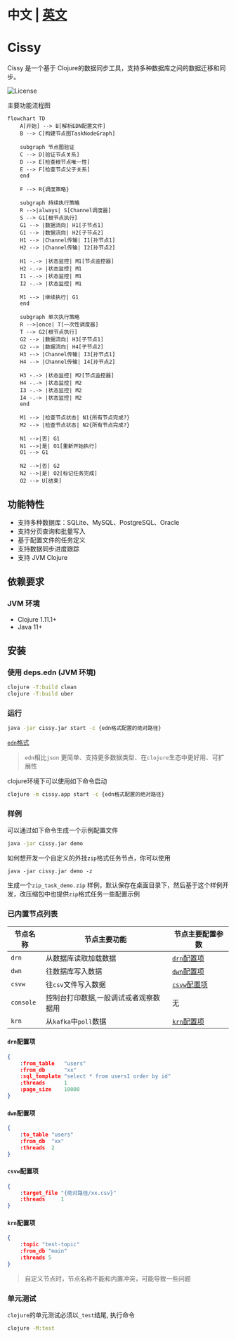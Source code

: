 # 中文 | [英文](./README_EN.md)

# Cissy

Cissy 是一个基于 Clojure的数据同步工具，支持多种数据库之间的数据迁移和同步。

![License](https://img.shields.io/badge/license-Apache%202.0-blue.svg)

主要功能流程图
```mermaid
flowchart TD
    A[开始] --> B[解析EDN配置文件]
    B --> C[构建节点图TaskNodeGraph]
    
    subgraph 节点图验证
    C --> D[验证节点关系]
    D --> E[检查根节点唯一性]
    E --> F[检查节点父子关系]
    end
    
    F --> R{调度策略}
    
    subgraph 持续执行策略
    R -->|always| S[Channel调度器]
    S --> G1[根节点执行]
    G1 --> |数据流向| H1[子节点1]
    G1 --> |数据流向| H2[子节点2]
    H1 --> |Channel传输| I1[孙节点1]
    H2 --> |Channel传输| I2[孙节点2]
    
    H1 -.-> |状态监控| M1[节点监控器]
    H2 -.-> |状态监控| M1
    I1 -.-> |状态监控| M1
    I2 -.-> |状态监控| M1
    
    M1 --> |继续执行| G1
    end
    
    subgraph 单次执行策略
    R -->|once| T[一次性调度器]
    T --> G2[根节点执行]
    G2 --> |数据流向| H3[子节点1]
    G2 --> |数据流向| H4[子节点2]
    H3 --> |Channel传输| I3[孙节点1]
    H4 --> |Channel传输| I4[孙节点2]
    
    H3 -.-> |状态监控| M2[节点监控器]
    H4 -.-> |状态监控| M2
    I3 -.-> |状态监控| M2
    I4 -.-> |状态监控| M2
    end
    
    M1 --> |检查节点状态| N1{所有节点完成?}
    M2 --> |检查节点状态| N2{所有节点完成?}
    
    N1 -->|否| G1
    N1 -->|是| O1[重新开始执行]
    O1 --> G1
    
    N2 -->|否| G2
    N2 -->|是| O2[标记任务完成]
    O2 --> U[结束]
```

## 功能特性

- 支持多种数据库：SQLite、MySQL、PostgreSQL、Oracle
- 支持分页查询和批量写入
- 基于配置文件的任务定义
- 支持数据同步进度跟踪
- 支持 JVM Clojure

## 依赖要求

### JVM 环境
- Clojure 1.11.1+
- Java 11+

## 安装

### 使用 deps.edn (JVM 环境)
```sh
clojure -T:build clean
clojure -T:build uber
```

### 运行
```sh
java -jar cissy.jar start -c {edn格式配置的绝对路径}
```
[`edn`格式](https://github.com/edn-format/edn)
> `edn`相比`json` 更简单、支持更多数据类型、在`clojure`生态中更好用、可扩展性

clojure环境下可以使用如下命令启动
```sh
clojure -m cissy.app start -c {edn格式配置的绝对路径}
```

### 样例
可以通过如下命令生成一个示例配置文件
```sh
java -jar cissy.jar demo
```
如何想开发一个自定义的外挂`zip`格式任务节点，你可以使用
```
java -jar cissy.jar demo -z
```
生成一个`zip_task_demo.zip` 样例，默认保存在桌面目录下，然后基于这个样例开发，改压缩包中也提供`zip`格式任务一些配置示例


### 已内置节点列表
| 节点名称 | 节点主要功能 | 节点主要配置参数 |
| ---- | ---- | ---- |
| `drn` | 从数据库读取加载数据 |  [`drn`配置项](#drnConfigItem)  |
| `dwn` | 往数据库写入数据 | [`dwn`配置项](#dwnConfigItem)  |
| `csvw` | 往`csv`文件写入数据 | [`csvw`配置项](#csvwConfigItem) |
| `console` | 控制台打印数据,一般调试或者观察数据用 | 无 |
| `krn` | 从`kafka`中`poll`数据 | [`krn`配置项](#krnConfigItem) |

<a name="drnConfigItem"></a>
#### `drn`配置项
```json
{
    :from_table   "users"
    :from_db      "xx"
    :sql_template "select * from users1 order by id"
    :threads      1
    :page_size    10000
}
```

<a name="dwnConfigItem"></a>
#### `dwn`配置项
```json
{
    :to_table "users"
    :from_db  "xx"
    :threads  2
}
```

<a name="csvwConfigItem"></a>
#### `csvw`配置项
```json
{
    :target_file "{绝对路径/xx.csv}"
    :threads     1
}
```

<a name="krnConfigItem"></a>
#### `krn`配置项
```json
{
    :topic "test-topic"
    :from_db "main"
    :threads 5
}
```

> 自定义节点时，节点名称不能和内置冲突，可能导致一些问题

### 单元测试
`clojure`的单元测试必须以`_test`结尾, 执行命令
```sh
clojure -M:test
```


